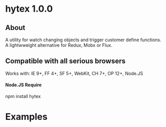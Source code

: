 # hytex 1.0.0 

## About

A utility for watch changing objects and trigger customer define functions. A lightwweight alternative for Redux, Mobx or Flux.

## Compatible with all serious browsers
Works with: IE 9+, FF 4+, SF 5+, WebKit, CH 7+, OP 12+, Node.JS

#### Node.JS Require
npm install hytex

# Examples


